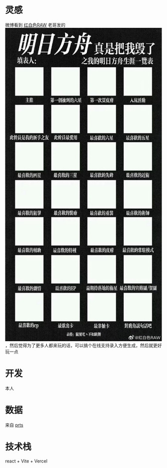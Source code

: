 # 灵感 

微博看到 [红白色RAW](https://weibo.com/u/2940601822) 老哥发的 ![](./src/assets/img_v3_02gq_7ed31f29-4562-44e3-b3e9-fc76fea30ecg.png)，然后觉得为了更多人都来玩的话，可以搞个在线支持录入方便生成，然后就更好玩一点

# 开发

本人

# 数据

来自 [prts](https://prts.wiki/w/%E9%A6%96%E9%A1%B5)

# 技术栈

react + Vite + Vercel